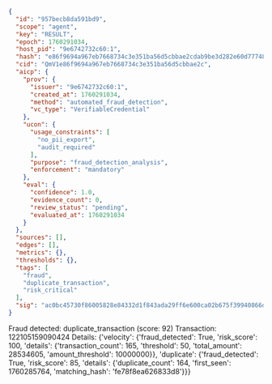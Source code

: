 ```json
{
  "id": "957becb8da591bd9",
  "scope": "agent",
  "key": "RESULT",
  "epoch": 1760291034,
  "host_pid": "9e6742732c60:1",
  "hash": "e86f9694a967eb7668734c3e351ba56d5cbbae2cdab9be3d282e60d77748ff15",
  "cid": "QmV1e86f9694a967eb7668734c3e351ba56d5cbbae2c",
  "aicp": {
    "prov": {
      "issuer": "9e6742732c60:1",
      "created_at": 1760291034,
      "method": "automated_fraud_detection",
      "vc_type": "VerifiableCredential"
    },
    "ucon": {
      "usage_constraints": [
        "no_pii_export",
        "audit_required"
      ],
      "purpose": "fraud_detection_analysis",
      "enforcement": "mandatory"
    },
    "eval": {
      "confidence": 1.0,
      "evidence_count": 0,
      "review_status": "pending",
      "evaluated_at": 1760291034
    }
  },
  "sources": [],
  "edges": [],
  "metrics": {},
  "thresholds": {},
  "tags": [
    "fraud",
    "duplicate_transaction",
    "risk_critical"
  ],
  "sig": "ac0bc45730f86005828e84332d1f843ada29ff6e600ca02b675f39940866d6e5"
}
```

Fraud detected: duplicate_transaction (score: 92)
Transaction: 122105159090424
Details: {'velocity': {'fraud_detected': True, 'risk_score': 100, 'details': {'transaction_count': 165, 'threshold': 50, 'total_amount': 28534605, 'amount_threshold': 10000000}}, 'duplicate': {'fraud_detected': True, 'risk_score': 85, 'details': {'duplicate_count': 164, 'first_seen': 1760285764, 'matching_hash': 'fe78f8ea626833d8'}}}